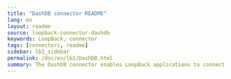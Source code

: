```yaml
---
title: "DashDB connector README"
lang: en
layout: readme
source: loopback-connector-dashdb
keywords: LoopBack, connector
tags: [connectors, readme]
sidebar: lb2_sidebar
permalink: /doc/en/lb2/DashDB.html
summary: The DashDB connector enables LoopBack applications to connect to DashDB data sources.
---
```

